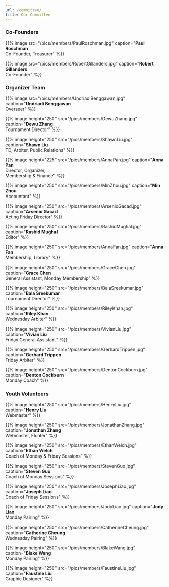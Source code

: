 ```yaml
---
url: /committee/
title: Our Committee
---
```

### Co-Founders

{{% image src="/pics/members/PaulRoschman.jpg" caption="**Paul Roschman** <br>Co-Founder, Treasurer" %}}

{{% image src="/pics/members/RobertGillanders.jpg" caption="**Robert Gillanders** <br>Co-Founder" %}}

### Organizer Team

{{% image src="/pics/members/UndriadiBenggawan.jpg" caption="**Undriadi Benggawan** <br>Overseer" %}}

{{% image height="250" src="/pics/members/DewuZhang.jpg" caption="**Dewu Zhang** <br>Tournament Director" %}}

{{% image height="250" src="/pics/members/ShawnLiu.jpg" caption="**Shawn Liu** <br>TD, Arbiter, Public Relations" %}}

{{% image height="225" src="/pics/members/AnnaPan.jpg" caption="**Anna Pan** <br>Director, Organizer, <br>Membership & Finance" %}}

{{% image height="250" src="/pics/members/MinZhou.jpg" caption="**Min Zhou** <br>Accountant" %}}

{{% image height="250" src="/pics/members/ArsenioGacad.jpg" caption="**Arsenio Gacad** <br>Acting Friday Director" %}}

{{% image height="250" src="/pics/members/RashidMughal.jpg" caption="**Rashid Mughal** <br>Editor" %}}

{{% image height="250" src="/pics/members/AnnaFan.jpg" caption="**Anna Fan** <br>Membership, Library" %}}

{{% image height="250" src="/pics/members/GraceChen.jpg" caption="**Grace Chen** <br>General Assistant, Monday Membership" %}}

{{% image height="250" src="/pics/members/BalaSreekumar.jpg" caption="**Bala Sreekumar** <br>Tournament Director" %}}

{{% image height="250" src="/pics/members/RileyKhan.jpg" caption="**Riley Khan** <br>Wednesday Arbiter" %}}

{{% image height="250" src="/pics/members/VivianLiu.jpg" caption="**Vivian Liu** <br>Friday General Assistant" %}}

{{% image height="250" src="/pics/members/GerhardTrippen.jpg" caption="**Gerhard Trippen** <br>Friday Arbiter" %}}

{{% image height="250" src="/pics/members/DentonCockburn.jpg" caption="**Denton Cockburn** <br>Monday Coach" %}}

### Youth Volunteers

{{% image height="250" src="/pics/members/HenryLiu.jpg" caption="**Henry Liu** <br>Webmaster" %}}

{{% image height="250" src="/pics/members/JonathanZhang.jpg" caption="**Jonathan Zhang** <br>Webmaster, Floater" %}}

{{% image height="250" src="/pics/members/EthanWelch.jpg" caption="**Ethan Welch** <br>Coach of Monday & Friday Sessions" %}}

{{% image height="250" src="/pics/members/StevenGuo.jpg" caption="**Steven Guo** <br>Coach of Monday Sessions" %}}

{{% image height="250" src="/pics/members/JosephLiao.jpg" caption="**Joseph Liao** <br>Coach of Friday Sessions" %}}

{{% image height="250" src="/pics/members/JodyLiao.jpg" caption="**Jody Liao** <br>Monday Pairing" %}}

{{% image height="250" src="/pics/members/CatherineCheung.jpg" caption="**Catherine Cheung** <br>Wednesday Pairing" %}}

{{% image height="250" src="/pics/members/BlakeWang.jpg" caption="**Blake Wang** <br>Monday Pairing" %}}

{{% image height="250" src="/pics/members/FaustineLiu.jpg" caption="**Faustine Liu** <br>Graphic Designer" %}}